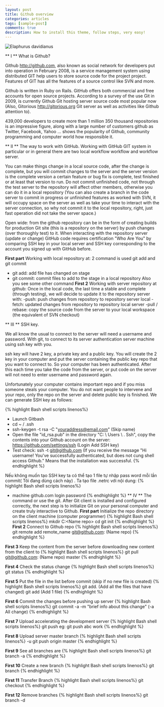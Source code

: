 ```yaml
---
layout: post
title: Github overview
categories: articles
tags: [sample-post]
comments: true
description: How to install this theme, follow steps, very easy!
---
```


![Elaphurus davidianus](http://labs.septeni-technology.jp/wp-content/uploads/2013/08/github-bi-hack.jpg "Père David's deer")

** I ** What is Github?

Github http://github.com, also known as social network for developers put into operation in February 2008, is a service management system using distributed GIT help users to store source code for the project project. Features of GIT has all the features of a source control like SVN and more.

Github is written in Ruby on Rails. GitHub offers both commercial and free accounts for open source projects. According to a survey of the use Git in 2009, is currently Github Git hosting server source code most popular now (Also, Gitorious http://gitorious.org Git server as well as activities like Github attention to).

439,000 developers to create more than 1 million 350 thousand repositories is an impressive figure, along with a large number of customers github as Twitter, Facebook, Yahoo ... shows the popularity of Github, community programming and computer world how responsible it.

** II ** The way to work with GitHub.
Working with GitHub GIT system in particular or in general there are two local workflow workflow and workflow server.

You can make things change in a local source code, after the change is complete, but you will commit changes to the server and the server version is the complete version a certain feature or bug fix is complete, test finished or at least that version to run. Do not commit unfinished code, not through the test server to the repository will affect other members, otherwise you can do it in a local repository (You can also create a branch in the code server to commit in progress or unfinished features as worked with SVN, it will occupy space on the server as well as take your time to interact with the server connection, so why not commit it to the local repository, right, just fast operation did not take the server space.)

Open wide: from the github repository can be in the form of creating builds for production Git site (this is a repository on the server) by push changes (over thoroughly test) to it.
When interacting with the repository server (update or change) GitHub code requires certification "Who Are You" by comparing SSH key in your local server and SSH key corresponding to the account you signed up with GitHub before.

 **First part** Working with local repository at: 2 command is used git add and git commit
 - git add: add file has changed on stage
 - git commit: commit files to add to the stage in a local repository
Also you see some other command
**First 2** Working with server repository at github:
Once in the local code, the last time a stable and complete (through testing), we will decide to update it to the repository server with:
-push: push changes from repository to repository server local
-fetch: updated changes from repository to repository local server
-pull / rebase: copy the source code from the server to your local workspace (the equivalent of SVN checkout)

** III ** SSH key.

We all know the usual to connect to the server will need a username and password. With git, to connect to its server authentication server machine using ssh key with you.

ssh key will have 2 key, a private key and a public key. You will create the 2 key in your computer and put the server containing the public key repo that you want to connect to. So your computer has been authenticated. After this each time you take the code from the server, or put code on the server will not need to enter username and password again.

Unfortunately your computer contains important repo and if you miss someone steals your computer. You do not want people to intervene and your repo, only the repo on the server and delete public key is finished. We can generate SSH key as follows:

{% highlight Bash shell scripts linenos%}
- Launch Gitbash
- cd ~ / .ssh
- ssh-keygen -t rsa -C "youraddress@email.com" (Skip name)
- Open the file "id_rsa.pub" in the directory "C: \ Users \ <name> \. Ssh", copy the contents into your Github account on the server: https://github.com/settings/ssh (Login Add SSH key)
- Test check: ssh -t git@github.com (If you receive the message "Hi username! You've successfully authenticated, but does not cung shell access Github." Means that the installation was successful.
{% endhighlight %}

Nếu không muốn tạo SSH key ta có thể tạo 1 file tự nhập pass word mỗi lần commit( Tôi đang dùng cách này) . Ta tạo file .netrc với nội dung:
{% highlight Bash shell scripts linenos%}
- machine github.com
  login <account github>
  password <password>
{% endhighlight %}
** IV ** The command or use the git.
After Git client is installed and configured correctly, the next step is to initialize Git on your personal computer and create truly interactive to Github.
 **First part** Initialize the repo directory on the client machine (computer programmer)
{% highlight Bash shell scripts linenos%}
mkdir C:\<Name repo>
cd <Name repo>
git init
{% endhighlight %}
**First 2** Connect to Github repo
{% highlight Bash shell scripts linenos%}
git remote add remote_name git@github.com: (Name repo)
{% endhighlight %}

**First 3** Keep the content from the server before downloading new content from the client to
{% highlight Bash shell scripts linenos%}
git pull git@github.com: (Name repo) master
{% endhighlight %}

**First 4** Check the status change
{% highlight Bash shell scripts linenos%}
git status
{% endhighlight %}

**First 5** Put the file in the list before commit (skip if no new file is created)
{% highlight Bash shell scripts linenos%}
git add. (Add all the files that have changed)
git add <file path> (Add 1 file)
{% endhighlight %}

**First 6** Commit the changes before pushing up server
{% highlight Bash shell scripts linenos%}
git commit -a -m "brief info about this change" (-a All change)
{% endhighlight %}

**First 7** Upload accelerating the development server
{% highlight Bash shell scripts linenos%}
git push <remote-name> <branch-name>
eg: git push abc work
{% endhighlight %}

**First 8** Upload server master branch
{% highlight Bash shell scripts linenos%}
-u git push origin master
{% endhighlight %}

**First 9** See all branches are
{% highlight Bash shell scripts linenos%}
git branch -a
{% endhighlight %}

**First 10** Create a new branch
{% highlight Bash shell scripts linenos%}
git branch <new name>
{% endhighlight %}

**First 11** Transfer Branch
{% highlight Bash shell scripts linenos%}
git checkout <branch name>
{% endhighlight %}

**First 12** Remove branches
{% highlight Bash shell scripts linenos%}
git branch -d <branch name>
